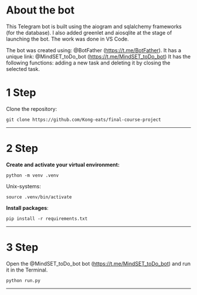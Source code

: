 # About the bot
This Telegram bot is built using the aiogram and sqlalchemy frameworks (for the database). I also added greenlet and aiosqlite at the stage of launching the bot.
The work was done in VS Code.

The bot was created using: @BotFather (https://t.me/BotFather).
It has a unique link: @MindSET_toDo_bot (https://t.me/MindSET_toDo_bot)
It has the following functions: adding a new task and deleting it by closing the selected task.

# 1 Step
Clone the repository:
```bash:
git clone https://github.com/Kong-eats/final-course-project
```
---

# 2 Step
**Create and activate your virtual environment:**
```bash:
python -m venv .venv
```

Unix-systems:
```bash:
source .venv/bin/activate
```

**Install packages**:
```bash:
pip install -r requirements.txt
```
---

# 3 Step
Open the @MindSET_toDo_bot bot (https://t.me/MindSET_toDo_bot) and run it in the Terminal.
```bash:
python run.py
```
---
